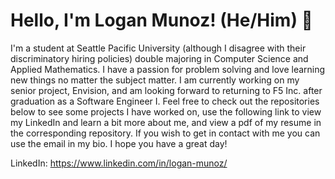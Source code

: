 # Hello, I'm Logan Munoz! (He/Him) :wave:

I'm a student at Seattle Pacific University (although I disagree with their discriminatory hiring policies) double majoring in Computer Science and Applied Mathematics. I have a passion for problem solving and love learning new things no matter the subject matter. I am currently working on my senior project, Envision, and am looking forward to returning to F5 Inc. after graduation as a Software Engineer I. Feel free to check out the repositories below to see some projects I have worked on, use the following link to view my LinkedIn and learn a bit more about me, and view a pdf of my resume in the corresponding repository. If you wish to get in contact with me you can use the email in my bio. I hope you have a great day!

LinkedIn: https://www.linkedin.com/in/logan-munoz/

